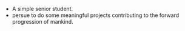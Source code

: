 - A simple senior student.
- persue to do some meaningful projects contributing to the forward progression of mankind.

<!---
MichaelZona/MichaelZona is a ✨ special ✨ repository because its `README.md` (this file) appears on your GitHub profile.
You can click the Preview link to take a look at your changes.
--->
